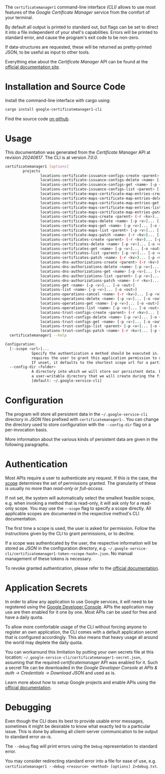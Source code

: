 <!---
DO NOT EDIT !
This file was generated automatically from 'src/generator/templates/cli/README.md.mako'
DO NOT EDIT !
-->
The `certificatemanager1` command-line interface *(CLI)* allows to use most features of the *Google Certificate Manager* service from the comfort of your terminal.

By default all output is printed to standard out, but flags can be set to direct it into a file independent of your shell's
capabilities. Errors will be printed to standard error, and cause the program's exit code to be non-zero.

If data-structures are requested, these will be returned as pretty-printed JSON, to be useful as input to other tools.

Everything else about the *Certificate Manager* API can be found at the
[official documentation site](https://cloud.google.com/certificate-manager).

# Installation and Source Code

Install the command-line interface with cargo using:

```bash
cargo install google-certificatemanager1-cli
```

Find the source code [on github](https://github.com/Byron/google-apis-rs/tree/main/gen/certificatemanager1-cli).

# Usage

This documentation was generated from the *Certificate Manager* API at revision *20240617*. The CLI is at version *7.0.0*.

```bash
certificatemanager1 [options]
        projects
                locations-certificate-issuance-configs-create <parent> (-r <kv>)... [-p <v>]... [-o <out>]
                locations-certificate-issuance-configs-delete <name> [-p <v>]... [-o <out>]
                locations-certificate-issuance-configs-get <name> [-p <v>]... [-o <out>]
                locations-certificate-issuance-configs-list <parent> [-p <v>]... [-o <out>]
                locations-certificate-maps-certificate-map-entries-create <parent> (-r <kv>)... [-p <v>]... [-o <out>]
                locations-certificate-maps-certificate-map-entries-delete <name> [-p <v>]... [-o <out>]
                locations-certificate-maps-certificate-map-entries-get <name> [-p <v>]... [-o <out>]
                locations-certificate-maps-certificate-map-entries-list <parent> [-p <v>]... [-o <out>]
                locations-certificate-maps-certificate-map-entries-patch <name> (-r <kv>)... [-p <v>]... [-o <out>]
                locations-certificate-maps-create <parent> (-r <kv>)... [-p <v>]... [-o <out>]
                locations-certificate-maps-delete <name> [-p <v>]... [-o <out>]
                locations-certificate-maps-get <name> [-p <v>]... [-o <out>]
                locations-certificate-maps-list <parent> [-p <v>]... [-o <out>]
                locations-certificate-maps-patch <name> (-r <kv>)... [-p <v>]... [-o <out>]
                locations-certificates-create <parent> (-r <kv>)... [-p <v>]... [-o <out>]
                locations-certificates-delete <name> [-p <v>]... [-o <out>]
                locations-certificates-get <name> [-p <v>]... [-o <out>]
                locations-certificates-list <parent> [-p <v>]... [-o <out>]
                locations-certificates-patch <name> (-r <kv>)... [-p <v>]... [-o <out>]
                locations-dns-authorizations-create <parent> (-r <kv>)... [-p <v>]... [-o <out>]
                locations-dns-authorizations-delete <name> [-p <v>]... [-o <out>]
                locations-dns-authorizations-get <name> [-p <v>]... [-o <out>]
                locations-dns-authorizations-list <parent> [-p <v>]... [-o <out>]
                locations-dns-authorizations-patch <name> (-r <kv>)... [-p <v>]... [-o <out>]
                locations-get <name> [-p <v>]... [-o <out>]
                locations-list <name> [-p <v>]... [-o <out>]
                locations-operations-cancel <name> (-r <kv>)... [-p <v>]... [-o <out>]
                locations-operations-delete <name> [-p <v>]... [-o <out>]
                locations-operations-get <name> [-p <v>]... [-o <out>]
                locations-operations-list <name> [-p <v>]... [-o <out>]
                locations-trust-configs-create <parent> (-r <kv>)... [-p <v>]... [-o <out>]
                locations-trust-configs-delete <name> [-p <v>]... [-o <out>]
                locations-trust-configs-get <name> [-p <v>]... [-o <out>]
                locations-trust-configs-list <parent> [-p <v>]... [-o <out>]
                locations-trust-configs-patch <name> (-r <kv>)... [-p <v>]... [-o <out>]
  certificatemanager1 --help

Configuration:
  [--scope <url>]...
            Specify the authentication a method should be executed in. Each scope
            requires the user to grant this application permission to use it.
            If unset, it defaults to the shortest scope url for a particular method.
  --config-dir <folder>
            A directory into which we will store our persistent data. Defaults to
            a user-writable directory that we will create during the first invocation.
            [default: ~/.google-service-cli]

```

# Configuration

The program will store all persistent data in the `~/.google-service-cli` directory in *JSON* files prefixed with `certificatemanager1-`.  You can change the directory used to store configuration with the `--config-dir` flag on a per-invocation basis.

More information about the various kinds of persistent data are given in the following paragraphs.

# Authentication

Most APIs require a user to authenticate any request. If this is the case, the [scope][scopes] determines the
set of permissions granted. The granularity of these is usually no more than *read-only* or *full-access*.

If not set, the system will automatically select the smallest feasible scope, e.g. when invoking a
method that is read-only, it will ask only for a read-only scope.
You may use the `--scope` flag to specify a scope directly.
All applicable scopes are documented in the respective method's CLI documentation.

The first time a scope is used, the user is asked for permission. Follow the instructions given
by the CLI to grant permissions, or to decline.

If a scope was authenticated by the user, the respective information will be stored as *JSON* in the configuration
directory, e.g. `~/.google-service-cli/certificatemanager1-token-<scope-hash>.json`. No manual management of these tokens
is necessary.

To revoke granted authentication, please refer to the [official documentation][revoke-access].

# Application Secrets

In order to allow any application to use Google services, it will need to be registered using the
[Google Developer Console][google-dev-console]. APIs the application may use are then enabled for it
one by one. Most APIs can be used for free and have a daily quota.

To allow more comfortable usage of the CLI without forcing anyone to register an own application, the CLI
comes with a default application secret that is configured accordingly. This also means that heavy usage
all around the world may deplete the daily quota.

You can workaround this limitation by putting your own secrets file at this location:
`~/.google-service-cli/certificatemanager1-secret.json`, assuming that the required *certificatemanager* API
was enabled for it. Such a secret file can be downloaded in the *Google Developer Console* at
*APIs & auth -> Credentials -> Download JSON* and used as is.

Learn more about how to setup Google projects and enable APIs using the [official documentation][google-project-new].


# Debugging

Even though the CLI does its best to provide usable error messages, sometimes it might be desirable to know
what exactly led to a particular issue. This is done by allowing all client-server communication to be
output to standard error *as-is*.

The `--debug` flag will print errors using the `Debug` representation to standard error.

You may consider redirecting standard error into a file for ease of use, e.g. `certificatemanager1 --debug <resource> <method> [options] 2>debug.txt`.


[scopes]: https://developers.google.com/+/api/oauth#scopes
[revoke-access]: http://webapps.stackexchange.com/a/30849
[google-dev-console]: https://console.developers.google.com/
[google-project-new]: https://developers.google.com/console/help/new/
